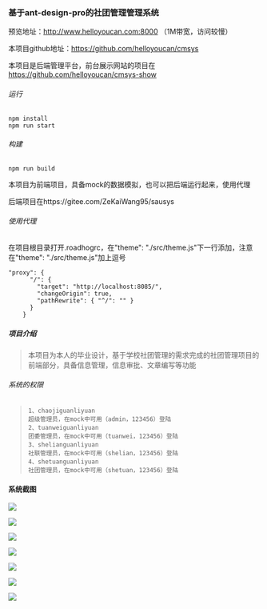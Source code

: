 ### 基于ant-design-pro的社团管理管理系统

预览地址：http://www.helloyoucan.com:8000 （1M带宽，访问较慢）

本项目github地址：https://github.com/helloyoucan/cmsys

本项目是后端管理平台，前台展示网站的项目在
https://github.com/helloyoucan/cmsys-show

###### 运行

```
npm install 
npm run start
```

###### 构建

```
npm run build
```

本项目为前端项目，具备mock的数据模拟，也可以把后端运行起来，使用代理

后端项目在https://gitee.com/ZeKaiWang95/sausys

###### 使用代理

在项目根目录打开.roadhogrc，在"theme": "./src/theme.js"下一行添加，注意在"theme": "./src/theme.js"加上逗号

```
"proxy": {
      "/": {
        "target": "http://localhost:8085/",
        "changeOrigin": true,
        "pathRewrite": { "^/": "" }
      }
    }
```

##### 项目介绍

>本项目为本人的毕业设计，基于学校社团管理的需求完成的社团管理项目的前端部分，具备信息管理，信息审批、文章编写等功能

###### 系统的权限

> ```
> 1、chaojiguanliyuan
> 超级管理员，在mock中可用（admin，123456）登陆
> 2、tuanweiguanliyuan
> 团委管理员，在mock中可用（tuanwei，123456）登陆
> 3、shelianguanliyuan
> 社联管理员，在mock中可用（shelian，123456）登陆
> 4、shetuanguanliyuan
> 社团管理员，在mock中可用（shetuan，123456）登陆
> ```



#### 系统截图

![](http://upload-images.jianshu.io/upload_images/3345526-98f6054daf419106.png?imageMogr2/auto-orient/strip%7CimageView2/2/w/1240)


![](http://upload-images.jianshu.io/upload_images/3345526-73dcaafa299b3f7c.png?imageMogr2/auto-orient/strip%7CimageView2/2/w/1240)

![](http://upload-images.jianshu.io/upload_images/3345526-5cf46260b468ac26.png?imageMogr2/auto-orient/strip%7CimageView2/2/w/1240)

![](http://upload-images.jianshu.io/upload_images/3345526-1bee017100c4357c.png?imageMogr2/auto-orient/strip%7CimageView2/2/w/1240)


![](http://upload-images.jianshu.io/upload_images/3345526-7ce4d55240a073fd.png?imageMogr2/auto-orient/strip%7CimageView2/2/w/1240)

![](http://upload-images.jianshu.io/upload_images/3345526-cb07183a8f8c803d.png?imageMogr2/auto-orient/strip%7CimageView2/2/w/1240)

![](http://upload-images.jianshu.io/upload_images/3345526-bee4d1abf998df1b.png?imageMogr2/auto-orient/strip%7CimageView2/2/w/1240)

